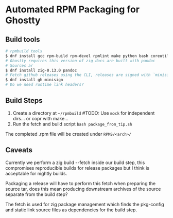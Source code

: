 # Automated RPM Packaging for Ghostty

## Build tools

``` bash
# rpmbuild tools
$ dnf install gcc rpm-build rpm-devel rpmlint make python bash coreutils diffutils patch rpmdevtools
# Ghostty requires this version of zig docs are built with pandoc
# Sources ar
$ dnf install zig-0.13.0 pandoc
# Fetch github releases using the CLI, releases are signed with `minisign`
$ dnf install gh minisign
# Do we need runtime link headers?
```

## Build Steps

1. Create a directory at `~/rpmbuild` #TODO: Use `mock` for independent dirs... or copr with make...
2. Run the fetch and build script `bash package_from_tip.sh`

The completed .rpm file will be created under `RPMS/<arch>/`

## Caveats

Currently we perform a zig build --fetch inside our build step, this compromises reproducible builds
for release packages but I think is acceptable for nightly builds.

Packaging a release will have to perform this fetch when preparing the source tar, does this mean producing
downstream archives of the source separate from the build step?

The fetch is used for zig package management which finds the pkg-config and static link source files
as dependencies for the build step.

